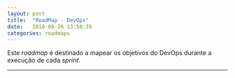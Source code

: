 ```yaml
---
layout: post
title:  "RoadMap - DevOps"
date:   2018-08-26 13:50:39
categories: roadmaps
---
```


Este _roadmap_ é destinado a mapear os objetivos do DevOps durante a execução de cada _sprint_.

---

<div class="mxgraph" style="max-width:100%;border:1px solid transparent;" data-mxgraph="{&quot;highlight&quot;:&quot;#FFFFFF&quot;,&quot;lightbox&quot;:false,&quot;nav&quot;:true,&quot;resize&quot;:true,&quot;toolbar&quot;:&quot;zoom&quot;,&quot;edit&quot;:&quot;_blank&quot;,&quot;url&quot;:&quot;https://drive.google.com/uc?id=1RKFr-WFX0KAHRXUo1713-Us9ZsPWmR_J&amp;export=download&quot;}"></div>
<script type="text/javascript" src="https://www.draw.io/embed2.js?&fetch=https%3A%2F%2Fdrive.google.com%2Fuc%3Fid%3D1RKFr-WFX0KAHRXUo1713-Us9ZsPWmR_J%26export%3Ddownload"></script>
